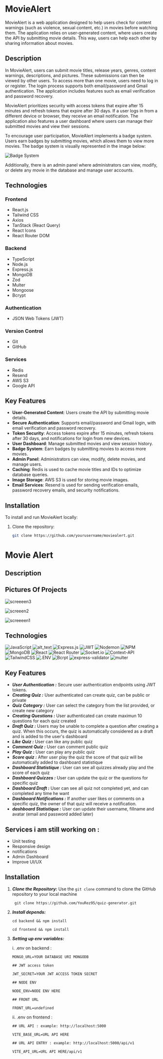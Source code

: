 # MovieAlert

MovieAlert is a web application designed to help users check for content warnings (such as violence, sexual content, etc.) in movies before watching them. The application relies on user-generated content, where users create the API by submitting movie details. This way, users can help each other by sharing information about movies.

## Description

In MovieAlert, users can submit movie titles, release years, genres, content warnings, descriptions, and pictures. These submissions can then be viewed by other users. To access more than one movie, users need to log in or register. The login process supports both email/password and Gmail authentication. The application includes features such as email verification and password recovery.

MovieAlert prioritizes security with access tokens that expire after 15 minutes and refresh tokens that expire after 30 days. If a user logs in from a different device or browser, they receive an email notification. The application also features a user dashboard where users can manage their submitted movies and view their sessions.

To encourage user participation, MovieAlert implements a badge system. Users earn badges by submitting movies, which allows them to view more movies. The badge system is visually represented in the image below:

![Badge System](./path/to/your/image.png)

Additionally, there is an admin panel where administrators can view, modify, or delete any movie in the database and manage user accounts.

## Technologies

### Frontend

- React.js
- Tailwind CSS
- Axios
- TanStack (React Query)
- React Icons
- React Router DOM

### Backend

- TypeScript
- Node.js
- Express.js
- MongoDB
- Zod
- Multer
- Mongoose
- Bcrypt

### Authentication

- JSON Web Tokens (JWT)

### Version Control

- Git
- GitHub

### Services

- Redis
- Resend
- AWS S3
- Google API

## Key Features

- **User-Generated Content**: Users create the API by submitting movie details.
- **Secure Authentication**: Supports email/password and Gmail login, with email verification and password recovery.
- **Token Security**: Access tokens expire after 15 minutes, refresh tokens after 30 days, and notifications for login from new devices.
- **User Dashboard**: Manage submitted movies and view session history.
- **Badge System**: Earn badges by submitting movies to access more movies.
- **Admin Panel**: Administrators can view, modify, delete movies, and manage users.
- **Caching**: Redis is used to cache movie titles and IDs to optimize database queries.
- **Image Storage**: AWS S3 is used for storing movie images.
- **Email Services**: Resend is used for sending verification emails, password recovery emails, and security notifications.

## Installation

To install and run MovieAlert locally:

1. Clone the repository:
   ```bash
   git clone https://github.com/yourusername/moviealert.git
   ```

# Movie Alert

## Description

## Pictures Of Projects

![screeeen3](https://github.com/YouRez95/quiz-generator/assets/132413620/626d7bba-d12f-4a22-85a6-4a71b7d9ea77)

![screeen2](https://github.com/YouRez95/quiz-generator/assets/132413620/27b42463-4e0e-4bc2-b7d0-e637854decdf)

![screeeen1](https://github.com/YouRez95/quiz-generator/assets/132413620/2a369101-979a-4d54-bdc3-f6f15fdb29e8)

## Technologies

![JavaScript](https://img.shields.io/badge/javascript-%23323330.svg?style=for-the-badge&logo=javascript&logoColor=%23F7DF1E)
![alt_text](https://img.shields.io/badge/Node.js-43853D?style=for-the-badge&logo=node.js&logoColor=white)
![Express.js](https://img.shields.io/badge/express.js-%23404d59.svg?style=for-the-badge&logo=express&logoColor=%2361DAFB)
![JWT](https://img.shields.io/badge/JWT-black?style=for-the-badge&logo=JSON%20web%20tokens)
![Nodemon](https://img.shields.io/badge/NODEMON-%23323330.svg?style=for-the-badge&logo=nodemon&logoColor=%BBDEAD)
![NPM](https://img.shields.io/badge/NPM-%23CB3837.svg?style=for-the-badge&logo=npm&logoColor=white)
![MongoDB](https://img.shields.io/badge/MongoDB-%234ea94b.svg?style=for-the-badge&logo=mongodb&logoColor=white)
![React](https://img.shields.io/badge/react-%2320232a.svg?style=for-the-badge&logo=react&logoColor=%2361DAFB)
![React Router](https://img.shields.io/badge/React_Router-CA4245?style=for-the-badge&logo=react-router&logoColor=white)
![Socket.io](https://img.shields.io/badge/Socket.io-black?style=for-the-badge&logo=socket.io&badgeColor=010101)
![Context-API](https://img.shields.io/badge/Context--Api-000000?style=for-the-badge&logo=react)
![TailwindCSS](https://img.shields.io/badge/tailwindcss-%2338B2AC.svg?style=for-the-badge&logo=tailwind-css&logoColor=white)
![.ENV](https://img.shields.io/badge/.ENV-VVVV?style=for-the-badge)
![Bcrpt](https://img.shields.io/badge/Bcrypt-V?style=for-the-badge)
![express-validator](https://img.shields.io/badge/express_validator-B?style=for-the-badge)
![multer](https://img.shields.io/badge/multer-m?style=for-the-badge)

## Key Features

- **_User Authentication :_** Secure user authentication endpoints using JWT tokens.
- **_Creating Quiz :_** User authenticated can create quiz, can be public or private
- **_Quiz Category :_** User can select the category from the list provided, or create new category
- **_Creating Questions :_** User authenticated can create maximun 10 questions for each quiz created
- **_Draft Quiz :_** Users may be unable to complete a question after creating a quiz. When this occurs, the quiz is automatically considered as a draft and is added to the user's dashboard
- **_Like Quiz :_** User can like any public quiz
- **_Comment Quiz :_** User can comment public quiz
- **_Play Quiz :_** User can play any public quiz
- **_Score quiz :_** After user play the quiz the score of that quiz will be automatically added to dashboard statistique
- **_Dashboard Statistique :_** User can see all quizzes already play and the score of each quiz
- **_Dashboard Quizzes :_** User can update the quiz or the questions for specific quiz
- **_Dashboard Draft :_** User can see all quiz not completed yet, and can completed any time he want
- **_Dashboard Notifications :_** If another user likes or comments on a specific quiz, the owner of that quiz will receive a notification.
- **_dashboard Statistique :_** User can update their username, fillname and avatar (email and password added later)

## Services i am still working on : 

- Unit testing
- Responsive design
- notifications
- Admin Dashboard
- Improve UI/UX

## Installation

1. **_Clone the Repository:_** Use the `git clone` command to clone the GitHub repository to your local machine
   ```
    git clone https://github.com/YouRez95/quiz-generator.git
   ```
2. **_Install depends:_**

   ```
   cd backend && npm install
   ```

   ```
   cd frontend && npm install
   ```

3. **_Setting up env variables:_**

   i. .env on backend :

   ```
   MONGO_URL=YOUR DATABASE URI MONGODB

   ## JWT access token

   JWT_SECRET=YOUR JWT ACCESS TOKEN SECRET

   ## NODE ENV

   NODE_ENV=NODE ENV HERE

   ## FRONT URL

   FRONT_URL=undefined
   ```

   ii. .env on frontend :

   ```
   ## URL API : example: http://localhost:5000

   VITE_BASE_URL=URL API HERE

   ## URL API ENTRY : example: http://localhost:5000/api/v1

   VITE_API_URL=URL API HERE/api/v1
   ```
